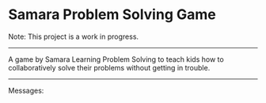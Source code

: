 # Samara Problem Solving Game
Note: This project is a work in progress.
<hr/>
A game by Samara Learning Problem Solving to teach kids how to collaboratively solve their problems without getting in trouble.
<hr/>
Messages:
<!-- Begin Comments JavaScript Code --><script type="text/javascript" async>function ajaxpath_5c2e762e65493(url){return window.location.href == '' ? url : url.replace('&s=','&s=' + escape(window.location.href));}(function(){document.write('<div id="fcs_div_5c2e762e65493"></div>');fcs_5c2e762e65493=document.createElement('script');fcs_5c2e762e65493.type="text/javascript";fcs_5c2e762e65493.src=ajaxpath_5c2e762e65493((document.location.protocol=="https:"?"https:":"http:")+"//www.freecommentscript.com/GetComments2.php?p=5c2e762e65493&s=#!5c2e762e65493");setTimeout("document.getElementById('fcs_div_5c2e762e65493').appendChild(fcs_5c2e762e65493)",1);})();</script><noscript><div></div></noscript><!-- End Comments JavaScript Code -->
